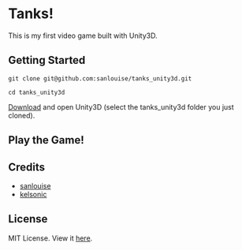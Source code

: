 # Tanks!

This is my first video game built with Unity3D.

## Getting Started

```
git clone git@github.com:sanlouise/tanks_unity3d.git

cd tanks_unity3d
```

[Download](https://unity3d.com) and open Unity3D (select the tanks_unity3d folder you just cloned).

## Play the Game!



## Credits

* [sanlouise](https://github.com/sanlouise)
* [kelsonic](https://github.com/kelsonic)

## License

MIT License. View it [here](LICENSE).
